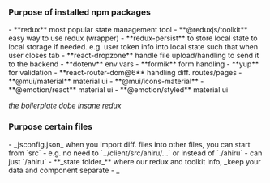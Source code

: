 <h3>Purpose of installed npm packages</h3>
- **redux** most popular state management tool
- **@reduxjs/toolkit** easy way to use redux (wrapper) 
- **redux-persist** to store local state to local storage if needed. e.g. user token info into local state such that when user closes tab
- **react-dropzone** handle file upload/handling to send it to the backend
- **dotenv** env vars
- **formik** form handling
- **yup** for validation
- **react-router-dom@6** handling diff. routes/pages
- **@mui/material** material ui
  - **@mui/icons-material** 
- **@emotion/react** material ui
- **@emotion/styled** material ui

_the boilerplate dobe insane redux_

<h3>Purpose certain files</h3>
- _jsconfig.json_ when you import diff. files into other files, you can start from `src`
  - e.g. no need to `../client/src/ahiru/...` or instead of `./ahiru`
  - can just `/ahiru`
- **_state folder_** where our redux and toolkit info, _keep your data and component separate
- _
